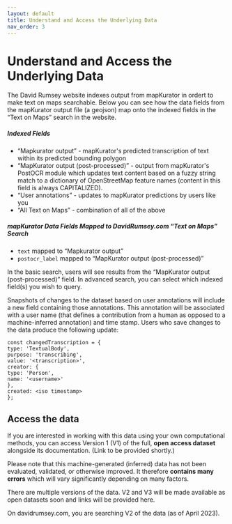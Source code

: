```yaml
---
layout: default
title: Understand and Access the Underlying Data
nav_order: 3
---
```


# Understand and Access the Underlying Data

The David Rumsey website indexes output from mapKurator in ordert to make text on maps searchable. Below you can see how the data fields from the mapKurator output file (a geojson) map onto the indexed fields in the “Text on Maps” search in the website.

##### Indexed Fields
- “Mapkurator output” - mapKurator's predicted transcription of text within its predicted bounding polygon
- “MapKurator output (post-processed)” - output from mapKurator's PostOCR module which updates text content based on a fuzzy string match to a dictionary of OpenStreetMap feature names (content in this field is always CAPITALIZED).
- “User annotations” - updates to mapKurator predictions by users like you
- “All Text on Maps” - combination of all of the above

##### mapKurator Data Fields Mapped to DavidRumsey.com “Text on Maps” Search
- `text` mapped to “Mapkurator output”
- `postocr_label` mapped to “MapKurator output (post-processed)”

In the basic search, users will see results from the “MapKurator output (post-processed)” field. In advanced search, you can select which indexed field(s) you wish to query.

Snapshots of changes to the dataset based on user annotations will include a new field containing those annotations. This annotation will be associated with a user name (that defines a contribution from a human as opposed to a machine-inferred annotation) and time stamp. Users who save changes to the data produce the following update:

```
const changedTranscription = {
type: 'TextualBody',
purpose: 'transcribing',
value: '<transcription>',
creator: {
type: 'Person',
name: '<username>'
},
created: <iso timestamp>
};
```



## Access the data

If you are interested in working with this data using your own computational methods, you can access Version 1 (V1) of the full, **open access dataset** alongside its documentation. (Link to be provided shortly.)

Please note that this machine-generated (inferred) data has not been evaluated, validated, or otherwise improved. It therefore **contains many errors** which will vary significantly depending on many factors. 

There are multiple versions of the data. V2 and V3 will be made available as open datasets soon and links will be provided here. 

On davidrumsey.com, you are searching V2 of the data (as of April 2023).
